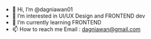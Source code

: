 - 👋 Hi, I’m @dagniawan01
- 👀 I’m interested in UI/UX Design and FRONTEND dev
- 🌱 I’m currently learning FRONTEND 
- 📫 How to reach me Email : dagniawan@gmail.com

<!---
dagniawan01/dagniawan01 is a ✨ special ✨ repository because its `README.md` (this file) appears on your GitHub profile.
You can click the Preview link to take a look at your changes.
--->
